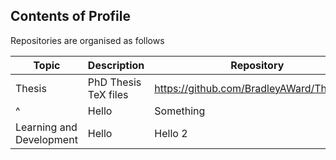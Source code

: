## Contents of Profile

Repositories are organised as follows

|Topic|Description|Repository|
|--|--|--|
|Thesis|PhD Thesis TeX files|https://github.com/BradleyAWard/Thesis.git|
|^|Hello|Something|
|Learning and Development|Hello|Hello 2|
